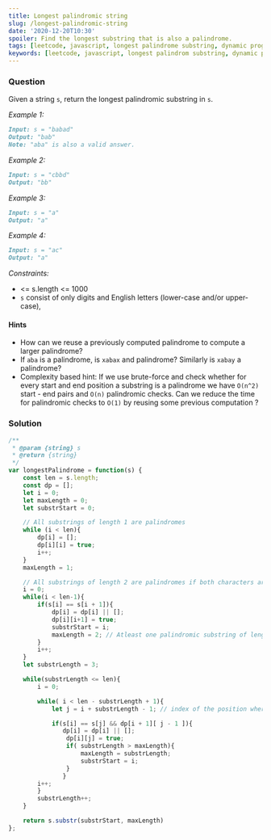 ```yaml
---
title: Longest palindromic string
slug: /longest-palindromic-string
date: '2020-12-20T10:30'
spoiler: Find the longest substring that is also a palindrome.
tags: [leetcode, javascript, longest palindrome substring, dynamic programming, ]
keywords: [leetcode, javascript, longest palindrom substring, dynamic programming, interview questions]
---
```

### Question
Given a string `s`, return the longest palindromic substring in `s`.

*Example 1:*
```md
Input: s = "babad"
Output: "bab"
Note: "aba" is also a valid answer.
```
*Example 2:*
```md
Input: s = "cbbd"
Output: "bb"
```
*Example 3:*
```md
Input: s = "a"
Output: "a"
```
*Example 4:*
```md
Input: s = "ac"
Output: "a"
 ```

*Constraints:*

* <= s.length <= 1000
* `s` consist of only digits and English letters (lower-case and/or upper-case),

#### Hints
* How can we reuse a previously computed palindrome to compute a larger palindrome?
* If `aba` is a palindrome, is `xabax` and palindrome? Similarly is `xabay` a palindrome?
* Complexity based hint: If we use brute-force and check whether for every start and end position a substring is a palindrome we have `O(n^2)` start - end pairs and `O(n)` palindromic checks. Can we reduce the time for palindromic checks to `O(1)` by reusing some previous computation ?
### Solution
```js
/**
 * @param {string} s
 * @return {string}
 */
var longestPalindrome = function(s) {
    const len = s.length;
    const dp = [];
    let i = 0;
    let maxLength = 0;
    let substrStart = 0;

    // All substrings of length 1 are palindromes
    while (i < len){
        dp[i] = [];
        dp[i][i] = true;
        i++;
    }
    maxLength = 1;

    // All substrings of length 2 are palindromes if both characters are same.
    i = 0;
    while(i < len-1){
        if(s[i] == s[i + 1]){
            dp[i] = dp[i] || [];
            dp[i][i+1] = true;
            substrStart = i;
            maxLength = 2; // Atleast one palindromic substring of length 2 is found
        }
        i++;
    }
    let substrLength = 3;

    while(substrLength <= len){
        i = 0;

        while( i < len - substrLength + 1){
            let j = i + substrLength - 1; // index of the position where a substring of length "substrLength" ends.

            if(s[i] == s[j] && dp[i + 1][ j - 1 ]){
               dp[i] = dp[i] || [];
                dp[i][j] = true;
                if( substrLength > maxLength){
                    maxLength = substrLength;
                    substrStart = i;
                }
               }
        i++;
        }
        substrLength++;
    }

    return s.substr(substrStart, maxLength)
};
```

